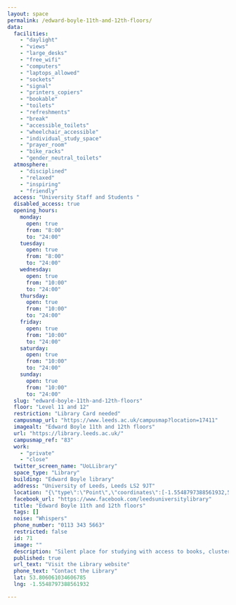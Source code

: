 ```yaml
---
layout: space
permalink: /edward-boyle-11th-and-12th-floors/
data:
  facilities:
    - "daylight"
    - "views"
    - "large_desks"
    - "free_wifi"
    - "computers"
    - "laptops_allowed"
    - "sockets"
    - "signal"
    - "printers_copiers"
    - "bookable"
    - "toilets"
    - "refreshments"
    - "break"
    - "accessible_toilets"
    - "wheelchair_accessible"
    - "individual_study_space"
    - "prayer_room"
    - "bike_racks"
    - "gender_neutral_toilets"
  atmosphere:
    - "disciplined"
    - "relaxed"
    - "inspiring"
    - "friendly"
  access: "University Staff and Students "
  disabled_access: true
  opening_hours:
    monday:
      open: true
      from: "8:00"
      to: "24:00"
    tuesday:
      open: true
      from: "8:00"
      to: "24:00"
    wednesday:
      open: true
      from: "10:00"
      to: "24:00"
    thursday:
      open: true
      from: "10:00"
      to: "24:00"
    friday:
      open: true
      from: "10:00"
      to: "24:00"
    saturday:
      open: true
      from: "10:00"
      to: "24:00"
    sunday:
      open: true
      from: "10:00"
      to: "24:00"
  slug: "edward-boyle-11th-and-12th-floors"
  floor: "Level 11 and 12"
  restriction: "Library Card needed"
  campusmap_url: "https://www.leeds.ac.uk/campusmap?location=17411"
  imagealt: "Edward Boyle 11th and 12th floors"
  url: "https://library.leeds.ac.uk/"
  campusmap_ref: "83"
  work:
    - "private"
    - "close"
  twitter_screen_name: "UoLLibrary"
  space_type: "Library"
  building: "Edward Boyle library"
  address: "University of Leeds, Leeds LS2 9JT"
  location: "{\"type\":\"Point\",\"coordinates\":[-1.5548797388561932,53.806061034606785]}"
  facebook_url: "https://www.facebook.com/leedsuniversitylibrary"
  title: "Edward Boyle 11th and 12th floors"
  tags: []
  noise: "Whispers"
  phone_number: "0113 343 5663"
  restricted: false
  id: 71
  image: ""
  description: "Silent place for studying with access to books, clusters and nice high views of the University campus. Perfect place for focused study and exam preparation."
  published: true
  url_text: "Visit the Library website"
  phone_text: "Contact the Library"
  lat: 53.806061034606785
  lng: -1.5548797388561932

---
```

